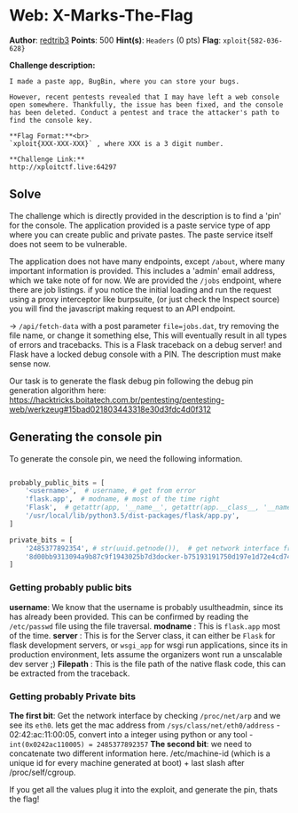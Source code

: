 # Web: X-Marks-The-Flag

**Author**: [redtrib3](https://github.com/redtrib3)
**Points**: 500
**Hint(s)**: `Headers` (0 pts)
**Flag**: `xploit{582-036-628}`

**Challenge description:**
```
I made a paste app, BugBin, where you can store your bugs.

However, recent pentests revealed that I may have left a web console open somewhere. Thankfully, the issue has been fixed, and the console has been deleted. Conduct a pentest and trace the attacker's path to find the console key.

**Flag Format:**<br>
`xploit{XXX-XXX-XXX}` , where XXX is a 3 digit number.

**Challenge Link:**
http://xploitctf.live:64297
```

## Solve

The challenge which is directly provided in the description is to find a 'pin' for the console.
The application provided is a paste service type of app where you can create public and private pastes. The paste service itself does not seem to be vulnerable.

The application does not have many endpoints, except `/about`, where many important information is provided. This includes a 'admin' email address, which we take note of for now.
We are provided the `/jobs` endpoint, where there are job listings. if you notice the initial loading and run the request using a proxy interceptor like burpsuite, (or just check the Inspect source) you will find the javascript making request to an API endpoint.

-> `/api/fetch-data` with a post parameter `file=jobs.dat`, try removing the file name, or change it something else, This will eventually result in all types of errors and tracebacks. This is a Flask traceback on a debug server!
and Flask have a locked debug console with a PIN. The description must make sense now.

Our task is to generate the flask debug pin following the debug pin generation algorithm here:
https://hacktricks.boitatech.com.br/pentesting/pentesting-web/werkzeug#15bad021803443318e30d3fdc4d0f312



## Generating the console pin

To generate the console pin, we need the following information.
```python

probably_public_bits = [
    '<username>',  # username, # get from error
    'flask.app',  # modname, # most of the time right
    'Flask',  # getattr(app, '__name__', getattr(app.__class__, '__name__'))
    '/usr/local/lib/python3.5/dist-packages/flask/app.py',
]

private_bits = [
    '2485377892354', # str(uuid.getnode()),  # get network interface from /proc/net/arp, /sys/class/net/<interface>/address
    '8d00bb9313094a9b87c9f1943025b7d3docker-b75193191750d197e1d72e4cd74336af9c6be74930a15c21c28ccfc6ee82e81b.scope', # get_machine_id(), /etc/machine-id + last slash after /proc/self/cgroup
]

```


### Getting probably public bits

**username**: We know that the username is probably usultheadmin, since its has already been provided. This can be confirmed by reading the `/etc/passwd` file using the file traversal.
**modname** : This is `flask.app` most  of the time.
**server**  : This is for the Server class, it can either be `Flask` for flask development servers, or `wsgi_app` for wsgi run applications, since its in production environment, lets assume the organizers wont run a unscalable dev server ;)
**Filepath** : This is the file path of the native flask code, this can be extracted from the traceback.

### Getting probably Private bits

**The first bit**: Get the network interface by checking `/proc/net/arp` and we see its `eth0`. lets get the mac address from `/sys/class/net/eth0/address` - 02:42:ac:11:00:05, convert into a integer using python or any tool - `int(0x0242ac110005) = 2485377892357`
**The second bit**: we need to concatenate two different information here. /etc/machine-id (which is a unique id for every machine generated at boot) + last slash after /proc/self/cgroup.


If you get all the values plug it into the exploit, and generate the pin, thats the flag!



